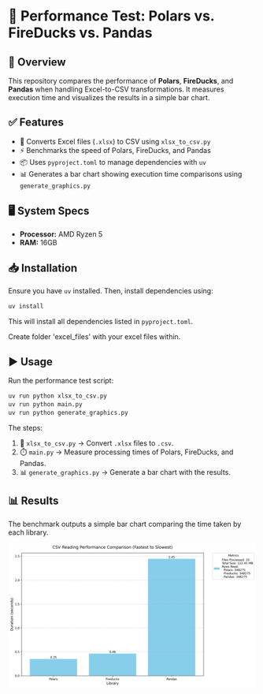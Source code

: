 # 🚀 Performance Test: Polars vs. FireDucks vs. Pandas

## 📌 Overview
This repository compares the performance of **Polars**, **FireDucks**, and **Pandas** when handling Excel-to-CSV transformations. It measures execution time and visualizes the results in a simple bar chart.

## ✅ Features
- 🔄 Converts Excel files (`.xlsx`) to CSV using `xlsx_to_csv.py`
- ⚡ Benchmarks the speed of Polars, FireDucks, and Pandas
- 📦 Uses `pyproject.toml` to manage dependencies with `uv`
- 📊 Generates a bar chart showing execution time comparisons using `generate_graphics.py`

## 🖥️ System Specs
- **Processor:** AMD Ryzen 5
- **RAM:** 16GB

## 📥 Installation
Ensure you have `uv` installed. Then, install dependencies using:
```bash
uv install
```
This will install all dependencies listed in `pyproject.toml`.

Create folder 'excel_files' with your excel files within.

## ▶️ Usage
Run the performance test script:
```bash
uv run python xlsx_to_csv.py
uv run python main.py
uv run python generate_graphics.py
```
The steps:
1. 🔄 `xlsx_to_csv.py` -> Convert `.xlsx` files to `.csv`.
2. ⏱️ `main.py` -> Measure processing times of Polars, FireDucks, and Pandas.
3. 📊 `generate_graphics.py` -> Generate a bar chart with the results.

## 📊 Results
The benchmark outputs a simple bar chart comparing the time taken by each library.

![Performance Chart](performance_chart.png)

